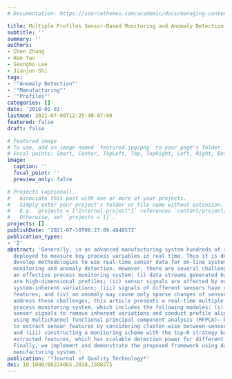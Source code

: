 ```yaml
---
# Documentation: https://sourcethemes.com/academic/docs/managing-content/

title: Multiple Profiles Sensor-Based Monitoring and Anomaly Detection
subtitle: ''
summary: ''
authors:
- Chen Zhang
- Hao Yan
- Seungho Lee
- Jianjun Shi
tags:
- '"Anomaly Detection"'
- '"Manufacturing"'
- '"Profiles"'
categories: []
date: '2018-01-01'
lastmod: 2021-07-09T12:25:40-07:00
featured: false
draft: false

# Featured image
# To use, add an image named `featured.jpg/png` to your page's folder.
# Focal points: Smart, Center, TopLeft, Top, TopRight, Left, Right, BottomLeft, Bottom, BottomRight.
image:
  caption: ''
  focal_point: ''
  preview_only: false

# Projects (optional).
#   Associate this post with one or more of your projects.
#   Simply enter your project's folder or file name without extension.
#   E.g. `projects = ["internal-project"]` references `content/project/deep-learning/index.md`.
#   Otherwise, set `projects = []`.
projects: []
publishDate: '2021-07-10T08:27:09.484857Z'
publication_types:
- '2'
abstract: 'Generally, in an advanced manufacturing system hundreds of sensors are
  deployed to measure key process variables in real time. Thus it is desirable to
  develop methodologies to use real-time sensor data for on-line system condition
  monitoring and anomaly detection. However, there are several challenges in developing
  an effective process monitoring system: (i) data streams generated by multiple sensors
  are high-dimensional profiles; (ii) sensor signals are affected by noise due to
  system-inherent variations; (iii) signals of different sensors have cluster-wise
  features; and (iv) an anomaly may cause only sparse changes of sensor signals. To
  address these challenges, this article presents a real-time multiple profiles sensor-based
  process monitoring system, which includes the following modules: (i) preprocessing
  sensor signals to remove inherent variations and conduct profile alignments, (ii)
  using multichannel functional principal component analysis (MFPCA)– based methods
  to extract sensor features by considering cluster-wise between-sensor correlations,
  and (iii) constructing a monitoring scheme with the top-R strategy based on the
  extracted features, which has scalable detection power for different fault patterns.
  Finally, we implement and demonstrate the proposed framework using data from a real
  manufacturing system.'
publication: '*Journal of Quality Technology*'
doi: 10.1080/00224065.2018.1508275
---
```

